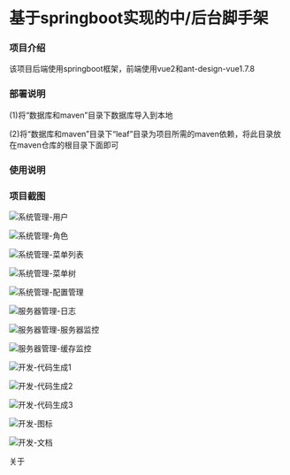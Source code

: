 # 基于springboot实现的中/后台脚手架

### 项目介绍

该项目后端使用springboot框架，前端使用vue2和ant-design-vue1.7.8

### 部署说明

(1)将“数据库和maven”目录下数据库导入到本地

(2)将“数据库和maven”目录下“leaf”目录为项目所需的maven依赖，将此目录放在maven仓库的根目录下面即可

### 使用说明

### 项目截图

![系统管理-用户](https://github.com/Drew0323/LeafSystem/blob/master/img/系统管理-用户.jpg)

![系统管理-角色](https://github.com/Drew0323/LeafSystem/blob/master/img/系统管理-角色.jpg)

![系统管理-菜单列表](https://github.com/Drew0323/LeafSystem/blob/master/img/系统管理-菜单列表.jpg)

![系统管理-菜单树](https://github.com/Drew0323/LeafSystem/blob/master/img/系统管理-菜单树.jpg)

![系统管理-配置管理](https://github.com/Drew0323/LeafSystem/blob/master/img/系统管理-配置管理.jpg)

![服务器管理-日志](https://github.com/Drew0323/LeafSystem/blob/master/img/服务器管理-日志.jpg)

![服务器管理-服务器监控](https://github.com/Drew0323/LeafSystem/blob/master/img/服务器管理-服务器监控.jpg)

![服务器管理-缓存监控](https://github.com/Drew0323/LeafSystem/blob/master/img/服务器管理-缓存监控.jpg)

![开发-代码生成1](https://github.com/Drew0323/LeafSystem/blob/master/img/开发-代码生成1.jpg)

![开发-代码生成2](https://github.com/Drew0323/LeafSystem/blob/master/img/开发-代码生成2.jpg)

![开发-代码生成3](https://github.com/Drew0323/LeafSystem/blob/master/img/开发-代码生成3.jpg)

![开发-图标](https://github.com/Drew0323/LeafSystem/blob/master/img/开发-图标.jpg)

![开发-文档](https://github.com/Drew0323/LeafSystem/blob/master/img/开发-文档.jpg)

关于